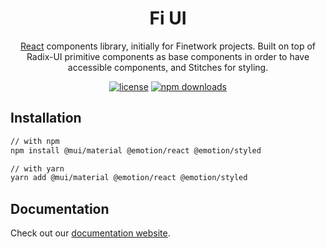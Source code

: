 <h1 align="center">Fi UI</h1>

<div align="center">

[React](https://reactjs.org/) components library, initially for Finetwork projects.
Built on top of Radix-UI primitive components as base components in order to have accessible components, and Stitches for styling.

[![license](https://img.shields.io/badge/license-MIT-blue.svg)](https://github.com/finetwork-os/ui/blob/master/LICENSE)
[![npm downloads](https://img.shields.io/npm/dt/@finetwork/ui.svg)](https://www.npmjs.com/package/@finetwork/ui)

</div>

## Installation

```sh
// with npm
npm install @mui/material @emotion/react @emotion/styled

// with yarn
yarn add @mui/material @emotion/react @emotion/styled
```

## Documentation

Check out our [documentation website](https://finetwork-ui.vercel.app/).
